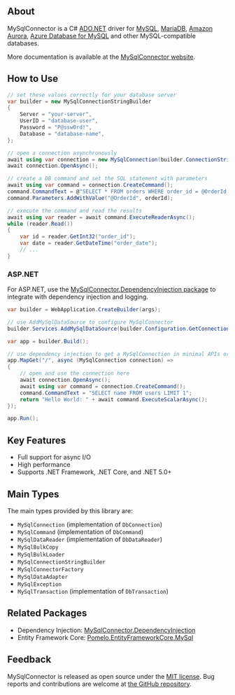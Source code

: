 ## About

MySqlConnector is a C# [ADO.NET](https://docs.microsoft.com/en-us/dotnet/framework/data/adonet/) driver for [MySQL](https://www.mysql.com/), [MariaDB](https://mariadb.org/), [Amazon Aurora](https://aws.amazon.com/rds/aurora/), [Azure Database for MySQL](https://azure.microsoft.com/en-us/services/mysql/) and other MySQL-compatible databases.

More documentation is available at the [MySqlConnector website](https://mysqlconnector.net/).

## How to Use

```csharp
// set these values correctly for your database server
var builder = new MySqlConnectionStringBuilder
{
	Server = "your-server",
	UserID = "database-user",
	Password = "P@ssw0rd!",
	Database = "database-name",
};

// open a connection asynchronously
await using var connection = new MySqlConnection(builder.ConnectionString);
await connection.OpenAsync();

// create a DB command and set the SQL statement with parameters
await using var command = connection.CreateCommand();
command.CommandText = @"SELECT * FROM orders WHERE order_id = @OrderId;";
command.Parameters.AddWithValue("@OrderId", orderId);

// execute the command and read the results
await using var reader = await command.ExecuteReaderAsync();
while (reader.Read())
{
	var id = reader.GetInt32("order_id");
	var date = reader.GetDateTime("order_date");
	// ...
}
```

### ASP.NET

For ASP.NET, use the [MySqlConnector.DependencyInjection package](https://www.nuget.org/packages/MySqlConnector.DependencyInjection/) to integrate with dependency injection and logging.

```csharp
var builder = WebApplication.CreateBuilder(args);

// use AddMySqlDataSource to configure MySqlConnector
builder.Services.AddMySqlDataSource(builder.Configuration.GetConnectionString("Default"));

var app = builder.Build();

// use dependency injection to get a MySqlConnection in minimal APIs or in controllers
app.MapGet("/", async (MySqlConnection connection) =>
{
    // open and use the connection here
    await connection.OpenAsync();
    await using var command = connection.CreateCommand();
    command.CommandText = "SELECT name FROM users LIMIT 1";
    return "Hello World: " + await command.ExecuteScalarAsync();
});

app.Run();
```

## Key Features

* Full support for async I/O
* High performance
* Supports .NET Framework, .NET Core, and .NET 5.0+

## Main Types

The main types provided by this library are:

* `MySqlConnection` (implementation of `DbConnection`)
* `MySqlCommand` (implementation of `DbCommand`)
* `MySqlDataReader` (implementation of `DbDataReader`)
* `MySqlBulkCopy`
* `MySqlBulkLoader`
* `MySqlConnectionStringBuilder`
* `MySqlConnectorFactory`
* `MySqlDataAdapter`
* `MySqlException`
* `MySqlTransaction` (implementation of `DbTransaction`)

## Related Packages

* Dependency Injection: [MySqlConnector.DependencyInjection](https://www.nuget.org/packages/MySqlConnector.DependencyInjection/)
* Entity Framework Core: [Pomelo.EntityFrameworkCore.MySql](https://www.nuget.org/packages/Pomelo.EntityFrameworkCore.MySql/)

## Feedback

MySqlConnector is released as open source under the [MIT license](https://github.com/mysql-net/MySqlConnector/blob/master/LICENSE). Bug reports and contributions are welcome at [the GitHub repository](https://github.com/mysql-net/MySqlConnector).
